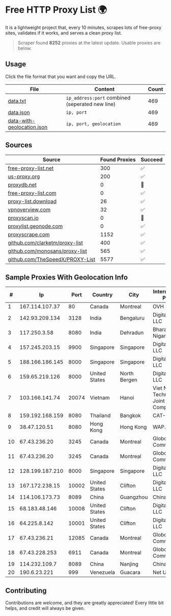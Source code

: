 
# Free HTTP Proxy List 🌍

It is a lightweight project that, every 10 minutes, scrapes lots of free-proxy sites, validates if it works, and serves a clean proxy list.


> Scraper found **8252** proxies at the latest update. Usable proxies are below.

## Usage

Click the file format that you want and copy the URL.


|File|Content|Count|
|----|-------|-----|
|[data.txt](https://raw.githubusercontent.com/themiralay/Proxy-List-World/master/data.txt)|`ip_address:port` combined (seperated new line)|469|
|[data.json](https://raw.githubusercontent.com/themiralay/Proxy-List-World/master/data.json)|`ip, port`|469|
|[data-with-geolocation.json](https://raw.githubusercontent.com/themiralay/Proxy-List-World/master/data-with-geolocation.json)|`ip, port, geolocation`|469|

## Sources

|Source|Found Proxies|Succeed|
|------|-------------|-------|
|[free-proxy-list.net](https://free-proxy-list.net)|300|✅|
|[us-proxy.org](https://www.us-proxy.org)|200|✅|
|[proxydb.net](http://proxydb.net)|0|🚫|
|[free-proxy-list.com](https://free-proxy-list.com/?page=&port=&type%5B%5D=http&type%5B%5D=https&up_time=0&search=Search)|0|✅|
|[proxy-list.download](https://www.proxy-list.download/HTTP)|26|✅|
|[vpnoverview.com](https://vpnoverview.com/privacy/anonymous-browsing/free-proxy-servers)|32|✅|
|[proxyscan.io](https://www.proxyscan.io)|0|🚫|
|[proxylist.geonode.com](https://proxylist.geonode.com/api/proxy-list?limit=300&page=1&sort_by=lastChecked&sort_type=desc&protocols=http,https)|0|✅|
|[proxyscrape.com](https://api.proxyscrape.com/v2/?request=displayproxies&protocol=http&timeout=10000&country=all&ssl=all&anonymity=all)|1152|✅|
|[github.com/clarketm/proxy-list](https://raw.githubusercontent.com/clarketm/proxy-list/master/proxy-list-raw.txt)|400|✅|
|[github.com/monosans/proxy-list](https://raw.githubusercontent.com/monosans/proxy-list/main/proxies/http.txt)|565|✅|
|[github.com/TheSpeedX/PROXY-List](https://raw.githubusercontent.com/TheSpeedX/PROXY-List/master/http.txt)|5577|✅|


## Sample Proxies With Geolocation Info

|#|Ip|Port|Country|City|Internet Service Provider|
|-|--|----|-------|----|-------------------------|
|1|167.114.107.37|80|Canada|Montreal|OVH SAS|
|2|142.93.209.134|3128|India|Bengaluru|DigitalOcean, LLC|
|3|117.250.3.58|8080|India|Dehradun|Bharat Sanchar Nigam Ltd|
|4|157.245.203.15|9900|Singapore|Singapore|DigitalOcean, LLC|
|5|188.166.186.145|8000|Singapore|Singapore|DigitalOcean, LLC|
|6|159.65.219.126|8000|United States|North Bergen|DigitalOcean, LLC|
|7|103.166.141.74|20074|Vietnam|Hanoi|Viet NAM Cloud Technology Joint Stock Company|
|8|159.192.168.159|8080|Thailand|Bangkok|CAT-BB|
|9|38.47.120.51|8080|Hong Kong|Hong Kong|WAP.AC LTD|
|10|67.43.236.20|3245|Canada|Montreal|GloboTech Communications|
|11|67.43.236.20|3245|Canada|Montreal|GloboTech Communications|
|12|128.199.187.210|8000|Singapore|Singapore|DigitalOcean, LLC|
|13|167.172.238.15|10002|United States|Clifton|DigitalOcean, LLC|
|14|114.106.173.73|8089|China|Guangzhou|Chinanet|
|15|68.183.48.146|10008|United States|Clifton|DigitalOcean, LLC|
|16|64.225.8.142|10001|United States|Clifton|DigitalOcean, LLC|
|17|67.43.236.21|12085|Canada|Montreal|GloboTech Communications|
|18|67.43.228.253|6911|Canada|Montreal|GloboTech Communications|
|19|114.232.109.7|8089|China|Nanjing|Chinanet|
|20|190.6.23.221|999|Venezuela|Guacara|Net Uno|



## Contributing

Contributions are welcome, and they are greatly appreciated! Every
little bit helps, and credit will always be given.

